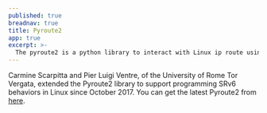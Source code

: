 ```yaml
---
published: true
breadnav: true
title: Pyroute2
app: true
excerpt: >-
  The pyroute2 is a python library to interact with Linux ip route using netlink socket.
---
```


Carmine Scarpitta and Pier Luigi Ventre, of the University of Rome Tor Vergata, extended the Pyroute2 library to support programming SRv6 behaviors in Linux since October 2017. You can get the latest Pyroute2 from [here](https://github.com/svinota/pyroute2).

